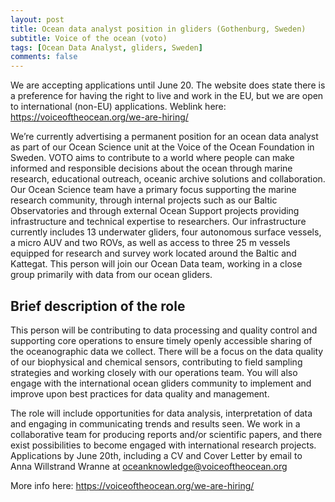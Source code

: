 ```yaml
---
layout: post
title: Ocean data analyst position in gliders (Gothenburg, Sweden)
subtitle: Voice of the ocean (voto)
tags: [Ocean Data Analyst, gliders, Sweden]
comments: false
---
```

 We are accepting applications until June 20. The website does state there is a preference for having the right to live and work in the EU, but we are open to international (non-EU) applications. Weblink here: https://voiceoftheocean.org/we-are-hiring/

We’re currently advertising a permanent position for an ocean data analyst as part of our Ocean Science unit at the Voice of the Ocean Foundation in Sweden. VOTO aims to contribute to a world where people can make informed and responsible decisions about the ocean through marine research, educational outreach, oceanic archive solutions and collaboration.  Our Ocean Science team have a primary focus supporting the marine research community, through internal projects such as our Baltic Observatories and through external Ocean Support projects providing infrastructure and technical expertise to researchers. Our infrastructure currently includes 13 underwater gliders, four autonomous surface vessels, a micro AUV and two ROVs, as well as access to three 25 m vessels equipped for research and survey work located around the Baltic and Kattegat. This person will join our Ocean Data team, working in a close group primarily with data from our ocean gliders. 

## Brief description of the role

This person will be contributing to data processing and quality control and supporting core operations to ensure timely openly accessible sharing of the oceanographic data we collect. There will be a focus on the data quality of our biophysical and chemical sensors, contributing to field sampling strategies and working closely with our operations team. You will also engage with the international ocean gliders community to implement and improve upon best practices for data quality and management.  

The role will include opportunities for data analysis, interpretation of data and engaging in communicating trends and results seen. We work in a collaborative team for producing reports and/or scientific papers, and there exist possibilities to become engaged with international research projects. 
Applications by June 20th, including a CV and Cover Letter by email to Anna Willstrand Wranne at oceanknowledge@voiceoftheocean.org
 
More info here: https://voiceoftheocean.org/we-are-hiring/

